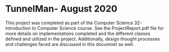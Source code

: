 # TunnelMan- August 2020

This project was completed as part of the Computer Science 32- Introduction to Computer Science course. See the ProjectReport.pdf file for more details on implementations completed and the different classes defined and utilized in the project. Additionally, design thought processes and challenges faced are discussed in this documnet as well.
